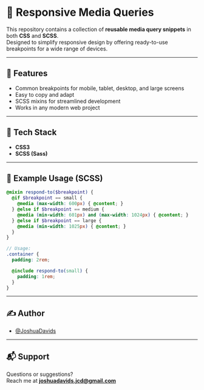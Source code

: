 # 📱 Responsive Media Queries

This repository contains a collection of **reusable media query snippets** in both **CSS** and **SCSS**.  
Designed to simplify responsive design by offering ready-to-use breakpoints for a wide range of devices.

---

## 📐 Features

- Common breakpoints for mobile, tablet, desktop, and large screens
- Easy to copy and adapt
- SCSS mixins for streamlined development
- Works in any modern web project

---

## 🧰 Tech Stack

- **CSS3**
- **SCSS (Sass)**

---

## 🧪 Example Usage (SCSS)

```scss
@mixin respond-to($breakpoint) {
  @if $breakpoint == small {
    @media (max-width: 600px) { @content; }
  } @else if $breakpoint == medium {
    @media (min-width: 601px) and (max-width: 1024px) { @content; }
  } @else if $breakpoint == large {
    @media (min-width: 1025px) { @content; }
  }
}

// Usage:
.container {
  padding: 2rem;

  @include respond-to(small) {
    padding: 1rem;
  }
}
```
---

## ✍️ Author

- [@JoshuaDavids](https://github.com/joshuacalebdavids)

---

## 📬 Support

Questions or suggestions?  
Reach me at **joshuadavids.jcd@gmail.com**

